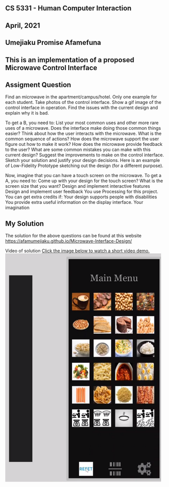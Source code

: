 ## CS 5331 - Human Computer Interaction
## April, 2021
## Umejiaku Promise Afamefuna
## This is an implementation of a proposed Microwave Control Interface
## Assigment Question
Find an microwave in the apartment/campus/hotel. Only one example for each student.
Take photos of the control interface.
Show a gif image of the control interface in operation.
Find the issues with the current design and explain why it is bad.

To get a B, you need to:
List your most common uses and other more rare uses of a microwave. Does the interface make doing those common things easier?
Think about how the user interacts with the microwave. What is the common sequence of actions?
How does the microwave support the user figure out how to make it work?
How does the microwave provide feedback to the user?
What are some common mistakes you can make with this current design?
Suggest the improvements to make on the control interface. Sketch your solution and justify your design decisions.
Here is an example of Low-Fidelity Prototype sketching out the design (for a different purpose).

Now, imagine that you can have a touch screen on the microwave. To get a A, you need to:
Come up with your design for the touch screen? What is the screen size that you want?
Design and implement interactive features
Design and implement user feedback
You use Processing for this project.
You can get extra credits if:
Your design supports people with disabilities
You provide extra useful information on the display interface.
Your imagination

## My Solution
The solution for the above questions can be found at this website<br>
https://afamumejiaku.github.io/Microwave-Interface-Design/

Video of solution
[ Click the image below to watch a short video demo.](https://www.youtube.com/embed/4ss72XnrnDA) <br/>
[ ![Overview](Overview.png)](https://www.youtube.com/embed/4ss72XnrnDA)<br/>

